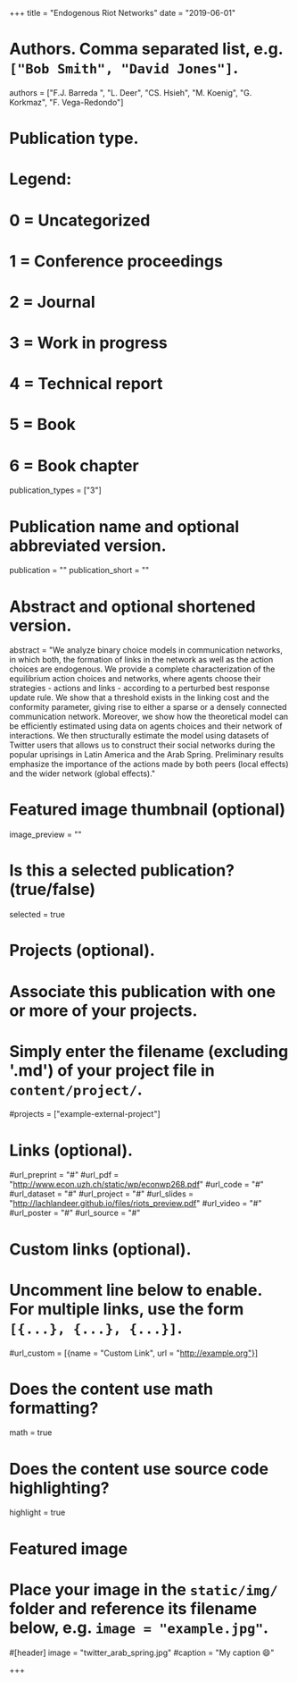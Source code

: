 +++
title = "Endogenous Riot Networks"
date = "2019-06-01"

# Authors. Comma separated list, e.g. `["Bob Smith", "David Jones"]`.
authors = ["F.J. Barreda ", "L. Deer",  "CS. Hsieh",  "M. Koenig", "G. Korkmaz", "F. Vega-Redondo"]

# Publication type.
# Legend:
# 0 = Uncategorized
# 1 = Conference proceedings
# 2 = Journal
# 3 = Work in progress
# 4 = Technical report
# 5 = Book
# 6 = Book chapter
publication_types = ["3"]

# Publication name and optional abbreviated version.
publication = ""
publication_short = ""

# Abstract and optional shortened version.
abstract = "We analyze binary choice models in communication networks, in which both, the formation of links in the network as well as the action choices are endogenous. We provide a complete characterization of  the equilibrium action choices and networks, where agents choose their strategies - actions and links - according to a perturbed best response update rule. We show that a threshold exists in the linking cost and the conformity parameter, giving rise to either a sparse or a densely connected communication network. Moreover, we show how the theoretical model can be efficiently estimated using data on agents choices and their network of interactions. We then structurally estimate the model using datasets of Twitter users that allows us to construct their social networks during the popular uprisings in Latin America and the Arab Spring. Preliminary results emphasize the importance of the actions made by both peers (local effects) and the wider network (global effects)."

# Featured image thumbnail (optional)
image_preview = ""

# Is this a selected publication? (true/false)
selected = true

# Projects (optional).
#   Associate this publication with one or more of your projects.
#   Simply enter the filename (excluding '.md') of your project file in `content/project/`.
#projects = ["example-external-project"]

# Links (optional).
#url_preprint = "#"
#url_pdf = "http://www.econ.uzh.ch/static/wp/econwp268.pdf"
#url_code = "#"
#url_dataset = "#"
#url_project = "#"
#url_slides = "http://lachlandeer.github.io/files/riots_preview.pdf"
#url_video = "#"
#url_poster = "#"
#url_source = "#"

# Custom links (optional).
#   Uncomment line below to enable. For multiple links, use the form `[{...}, {...}, {...}]`.
#url_custom = [{name = "Custom Link", url = "http://example.org"}]

# Does the content use math formatting?
math = true

# Does the content use source code highlighting?
highlight = true

# Featured image
# Place your image in the `static/img/` folder and reference its filename below, e.g. `image = "example.jpg"`.
#[header]
image = "twitter_arab_spring.jpg"
#caption = "My caption :smile:"

+++
